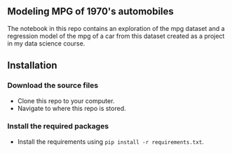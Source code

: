 Modeling MPG of 1970's automobiles
-----------------------
The notebook in this repo contains an exploration of the mpg dataset and a regression model of the mpg of a car from this dataset created as a project in my data science course.

Installation
-----------------------

### Download the source files

* Clone this repo to your computer.
* Navigate to where this repo is stored.

### Install the required packages
* Install the requirements using `pip install -r requirements.txt`.


